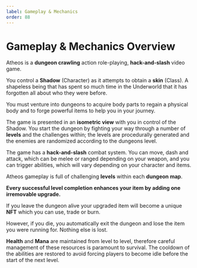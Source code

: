 ```yaml
---
label: Gameplay & Mechanics
order: 88
---
```


# Gameplay & Mechanics Overview
Atheos is a **dungeon crawling** action role-playing, **hack-and-slash** video game.  

You control a **Shadow** (Character) as it attempts to obtain a **skin** (Class). A shapeless being that has spent so much time in the Underworld that it has forgotten all about who they were before.  

You must venture into dungeons to acquire body parts to regain a physical body and to forge powerful items to help you in your journey.

The game is presented in an **isometric view** with you in control of the Shadow. You start the dungeon by fighting your way through a number of **levels** and the challenges within; the levels are procedurally generated and the enemies are randomized according to the dungeons level. 

The game has a **hack-and-slash** combat system. You can move, dash and attack, which can be melee or ranged depending on your weapon, and you can trigger abilities, which will vary depending on your character and items.

Atheos gameplay is full of challenging **levels** within each **dungeon map**.  

**Every successful level completion enhances your item by adding one irremovable upgrade.**

If you leave the dungeon alive your upgraded item will become a unique **NFT** which you can use, trade or burn. 

However, if you die, you automatically exit the dungeon and lose the item you were running for. Nothing else is lost.

**Health** and **Mana** are maintained from level to level, therefore careful management of these resources is paramount to survival. The cooldown of the abilities are restored to avoid forcing players to become idle before the start of the next level.
